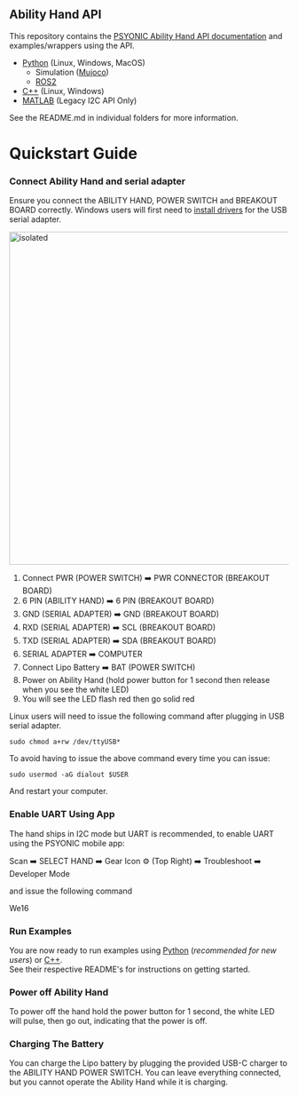 ## Ability Hand API

This repository contains the [PSYONIC Ability Hand API documentation](https://github.com/psyonicinc/ability-hand-api/blob/master/Documentation/ABILITY-HAND-ICD.pdf) and examples/wrappers using the API. 

 - [Python](https://github.com/psyonicinc/ability-hand-api/tree/master/python) (Linux, Windows, MacOS)
   - Simulation ([Mujoco](https://github.com/psyonicinc/ability-hand-api/tree/master/python/ah_simulators#mujoco))
   - [ROS2](https://github.com/psyonicinc/ability-hand-ros2/tree/main)
 - [C++](https://github.com/psyonicinc/ability-hand-api/tree/master/cpp) (Linux, Windows) 
 - [MATLAB](https://github.com/psyonicinc/ability-hand-api/tree/master/MATLAB) (Legacy I2C API Only)


See the README.md in individual folders for more information.  

# Quickstart Guide

### Connect Ability Hand and serial adapter

Ensure you connect the ABILITY HAND, POWER SWITCH and BREAKOUT BOARD correctly.
Windows users will first need to [install drivers](https://www.silabs.com/documents/public/software/CP210x_Windows_Drivers.zip)
for the USB serial adapter.

<img src="python/images/ah_wiring_guide.png" alt="isolated" width="600"/>

1. Connect PWR (POWER SWITCH) ➡️ PWR CONNECTOR (BREAKOUT BOARD) 
2. 6 PIN (ABILITY HAND) ➡️ 6 PIN (BREAKOUT BOARD)  
3. GND (SERIAL ADAPTER) ➡️ GND (BREAKOUT BOARD)
4. RXD (SERIAL ADAPTER) ➡️ SCL (BREAKOUT BOARD) 
5. TXD (SERIAL ADAPTER) ➡️ SDA (BREAKOUT BOARD)
6. SERIAL ADAPTER ➡️ COMPUTER
7. Connect Lipo Battery ➡️ BAT (POWER SWITCH)
8. Power on Ability Hand (hold power button for 1 second then release when you see the white LED)
9. You will see the LED flash red then go solid red

Linux users will need to issue the following command after plugging in USB 
serial adapter.

`sudo chmod a+rw /dev/ttyUSB*` 

To avoid having to issue the above command every time you can issue:

`sudo usermod -aG dialout $USER`

And restart your computer.

### Enable UART Using App

The hand ships in I2C mode but UART is recommended, to enable UART using the 
PSYONIC mobile app:

Scan ➡️ SELECT HAND ➡️ Gear Icon ⚙️
(Top Right) ➡️ Troubleshoot ➡️ Developer Mode

and issue the following command

We16

### Run Examples

You are now ready to run examples using [Python](https://github.com/psyonicinc/ability-hand-api/tree/master/python)
(*recommended for new users*) or [C++](https://github.com/psyonicinc/ability-hand-api/tree/master/cpp).  
See their respective README's for instructions on getting started.

### Power off Ability Hand

To power off the hand hold the power button for 1 second, the white LED will 
pulse, then go out, indicating that the power is off.

### Charging The Battery

You can charge the Lipo battery by plugging the provided USB-C charger to the 
ABILITY HAND POWER SWITCH.  You can leave everything connected, but you cannot 
operate the Ability Hand while it is charging.
